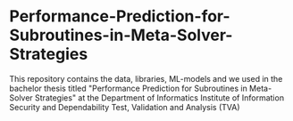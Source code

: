 # Performance-Prediction-for-Subroutines-in-Meta-Solver-Strategies
This repository contains the data, libraries, ML-models and we used in the bachelor thesis titled "Performance Prediction for Subroutines in Meta-Solver Strategies" at the Department of Informatics Institute of Information Security and Dependability Test, Validation and Analysis (TVA)
